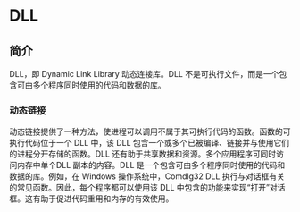 # DLL 

## 简介

DLL，即 Dynamic Link Library 动态连接库。DLL 不是可执行文件，而是一个包含可由多个程序同时使用的代码和数据的库。

### 动态链接

动态链接提供了一种方法，使进程可以调用不属于其可执行代码的函数。函数的可执行代码位于一个 DLL 中，该 DLL 包含一个或多个已被编译、链接并与使用它们的进程分开存储的函数。DLL 还有助于共享数据和资源。多个应用程序可同时访问内存中单个DLL 副本的内容。DLL 是一个包含可由多个程序同时使用的代码和数据的库。例如，在 Windows 操作系统中，Comdlg32 DLL 执行与对话框有关的常见函数。因此，每个程序都可以使用该 DLL 中包含的功能来实现“打开”对话框。这有助于促进代码重用和内存的有效使用。